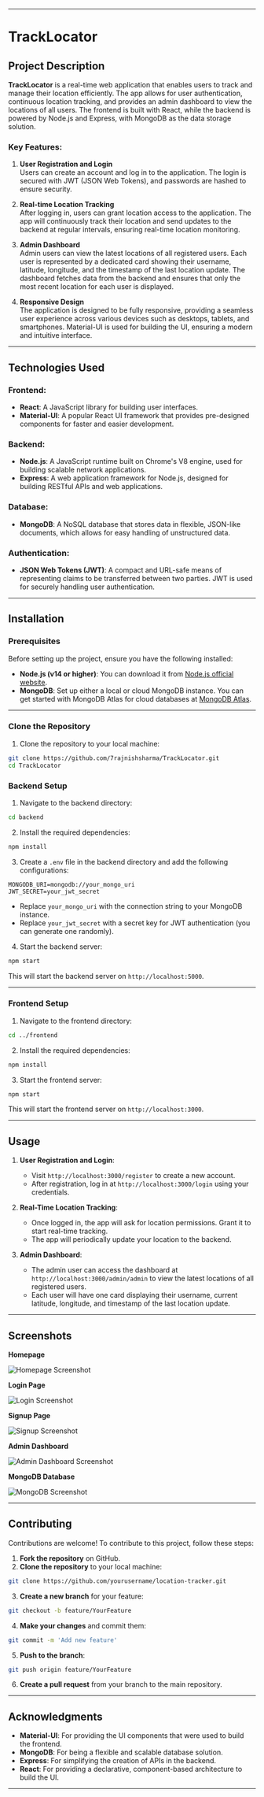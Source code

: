 
---

# TrackLocator

## Project Description

**TrackLocator** is a real-time web application that enables users to track and manage their location efficiently. The app allows for user authentication, continuous location tracking, and provides an admin dashboard to view the locations of all users. The frontend is built with React, while the backend is powered by Node.js and Express, with MongoDB as the data storage solution.

### Key Features:

1. **User Registration and Login**  
   Users can create an account and log in to the application. The login is secured with JWT (JSON Web Tokens), and passwords are hashed to ensure security.

2. **Real-time Location Tracking**  
   After logging in, users can grant location access to the application. The app will continuously track their location and send updates to the backend at regular intervals, ensuring real-time location monitoring.

3. **Admin Dashboard**  
   Admin users can view the latest locations of all registered users. Each user is represented by a dedicated card showing their username, latitude, longitude, and the timestamp of the last location update. The dashboard fetches data from the backend and ensures that only the most recent location for each user is displayed.

4. **Responsive Design**  
   The application is designed to be fully responsive, providing a seamless user experience across various devices such as desktops, tablets, and smartphones. Material-UI is used for building the UI, ensuring a modern and intuitive interface.

---

## Technologies Used

### Frontend:
- **React**: A JavaScript library for building user interfaces.
- **Material-UI**: A popular React UI framework that provides pre-designed components for faster and easier development.

### Backend:
- **Node.js**: A JavaScript runtime built on Chrome's V8 engine, used for building scalable network applications.
- **Express**: A web application framework for Node.js, designed for building RESTful APIs and web applications.

### Database:
- **MongoDB**: A NoSQL database that stores data in flexible, JSON-like documents, which allows for easy handling of unstructured data.

### Authentication:
- **JSON Web Tokens (JWT)**: A compact and URL-safe means of representing claims to be transferred between two parties. JWT is used for securely handling user authentication.

---

## Installation

### Prerequisites

Before setting up the project, ensure you have the following installed:

- **Node.js (v14 or higher)**: You can download it from [Node.js official website](https://nodejs.org/).
- **MongoDB**: Set up either a local or cloud MongoDB instance. You can get started with MongoDB Atlas for cloud databases at [MongoDB Atlas](https://www.mongodb.com/cloud/atlas).

---

### Clone the Repository

1. Clone the repository to your local machine:

```bash
git clone https://github.com/7rajnishsharma/TrackLocator.git
cd TrackLocator
```

### Backend Setup

1. Navigate to the backend directory:

```bash
cd backend
```

2. Install the required dependencies:

```bash
npm install
```

3. Create a `.env` file in the backend directory and add the following configurations:

```
MONGODB_URI=mongodb://your_mongo_uri
JWT_SECRET=your_jwt_secret
```

- Replace `your_mongo_uri` with the connection string to your MongoDB instance.
- Replace `your_jwt_secret` with a secret key for JWT authentication (you can generate one randomly).

4. Start the backend server:

```bash
npm start
```

This will start the backend server on `http://localhost:5000`.

---

### Frontend Setup

1. Navigate to the frontend directory:

```bash
cd ../frontend
```

2. Install the required dependencies:

```bash
npm install
```

3. Start the frontend server:

```bash
npm start
```

This will start the frontend server on `http://localhost:3000`.

---

## Usage

1. **User Registration and Login**:  
   - Visit `http://localhost:3000/register` to create a new account.
   - After registration, log in at `http://localhost:3000/login` using your credentials.
   
2. **Real-Time Location Tracking**:  
   - Once logged in, the app will ask for location permissions. Grant it to start real-time tracking.  
   - The app will periodically update your location to the backend.

3. **Admin Dashboard**:  
   - The admin user can access the dashboard at `http://localhost:3000/admin/admin` to view the latest locations of all registered users.
   - Each user will have one card displaying their username, current latitude, longitude, and timestamp of the last location update.

---

## Screenshots

**Homepage**  

![Homepage Screenshot](https://github.com/user-attachments/assets/0489b16d-8306-4019-891d-0d3d819a0ec3)

**Login Page**  

![Login Screenshot](https://github.com/user-attachments/assets/fb63d7ef-32f2-4716-ae26-4d797f8ae8a3)

**Signup Page**  

![Signup Screenshot](https://github.com/user-attachments/assets/b82f1321-58fe-4c7a-ae51-e4d08428d0ab)

**Admin Dashboard**  

![Admin Dashboard Screenshot](screenshots/admin-dashboard.png)

**MongoDB Database**  

![MongoDB Screenshot](https://github.com/user-attachments/assets/81d32fff-588e-48b8-9662-8e8f7eb40756)

---

## Contributing

Contributions are welcome! To contribute to this project, follow these steps:

1. **Fork the repository** on GitHub.
2. **Clone the repository** to your local machine:

```bash
git clone https://github.com/yourusername/location-tracker.git
```

3. **Create a new branch** for your feature:

```bash
git checkout -b feature/YourFeature
```

4. **Make your changes** and commit them:

```bash
git commit -m 'Add new feature'
```

5. **Push to the branch**:

```bash
git push origin feature/YourFeature
```

6. **Create a pull request** from your branch to the main repository.

---


## Acknowledgments

- **Material-UI**: For providing the UI components that were used to build the frontend.
- **MongoDB**: For being a flexible and scalable database solution.
- **Express**: For simplifying the creation of APIs in the backend.
- **React**: For providing a declarative, component-based architecture to build the UI.

---
